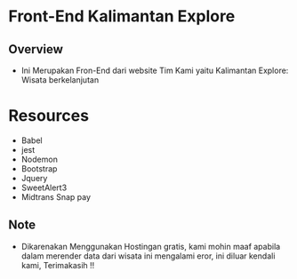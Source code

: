 # Front-End Kalimantan Explore

## Overview
* Ini Merupakan Fron-End dari website Tim Kami yaitu Kalimantan Explore: Wisata berkelanjutan

# Resources 
* Babel
* jest
* Nodemon
* Bootstrap
* Jquery
* SweetAlert3
* Midtrans Snap pay

## Note
* Dikarenakan Menggunakan Hostingan gratis, kami mohin maaf apabila dalam merender data dari wisata ini mengalami eror, ini diluar kendali kami, Terimakasih !!
